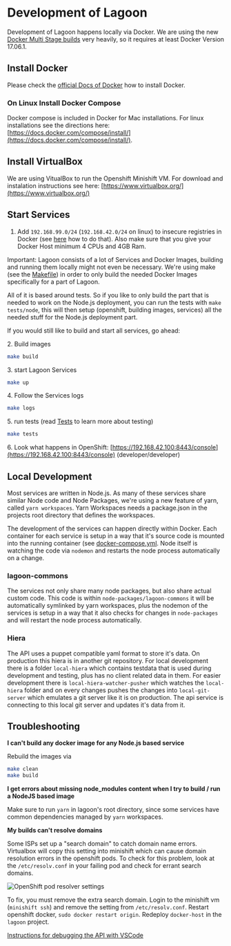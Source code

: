 # Development of Lagoon

Development of Lagoon happens locally via Docker. We are using the new [Docker Multi Stage builds](https://docs.docker.com/engine/userguide/eng-image/multistage-build/) very heavily, so it requires at least Docker Version 17.06.1.

## Install Docker

Please check the [official Docs of Docker](https://docs.docker.com/engine/installation/) how to install Docker.

### On Linux Install Docker Compose

Docker compose is included in Docker for Mac installations.  For linux installations see the directions here: [https://docs.docker.com/compose/install/](https://docs.docker.com/compose/install/).

## Install VirtualBox

We are using VitualBox to run the Openshift Minishift VM. For download and instalation instructions see here:
[https://www.virtualbox.org/](https://www.virtualbox.org/)

## Start Services

1. Add `192.168.99.0/24` (`192.168.42.0/24` on linux) to insecure registries in Docker (see [here](https://docs.docker.com/registry/insecure/) how to do that). Also make sure that you give your Docker Host minimum 4 CPUs and 4GB Ram.

Important: Lagoon consists of a lot of Services and Docker Images, building and running them locally might not even be necessary.
We're using make (see the [Makefile](https://github.com/amazeeio/lagoon/blob/master/Makefile)) in order to only build the needed Docker Images specifically for a part of Lagoon.

All of it is based around tests. So if you like to only build the part that is needed to work on the Node.js deployment, you can run the tests with `make tests/node`, this will then setup (openshift, building images, services) all the needed stuff for the Node.js deployment part.

If you would still like to build and start all services, go ahead:

2\. Build images

```sh
make build
```

3\. start Lagoon Services

```sh
make up
```

4\. Follow the Services logs

```sh
make logs
```

5\. run tests (read [Tests](tests.md) to learn more about testing)
```sh
make tests
```

6\. Look what happens in OpenShift: [https://192.168.42.100:8443/console](https://192.168.42.100:8443/console) (developer/developer)

## Local Development

Most services are written in Node.js. As many of these services share similar Node code and Node Packages, we're using a new feature of yarn, called `yarn workspaces`. Yarn Workspaces needs a package.json in the projects root directory that defines the workspaces.

The development of the services can happen directly within Docker. Each container for each service is setup in a way that it's source code is mounted into the running container (see [docker-compose.yml](../using_lagoon/docker-compose_yml.md). Node itself is watching the code via `nodemon` and restarts the node process automatically on a change.

### lagoon-commons

The services not only share many node packages, but also share actual custom code. This code is within `node-packages/lagoon-commons` it will be automatically symlinked by yarn workspaces, plus the nodemon of the services is setup in a way that it also checks for changes in `node-packages` and will restart the node process automatically.

### Hiera

The API uses a puppet compatible yaml format to store it's data. On production this hiera is in another git repository. For local development there is a folder `local-hiera` which contains testdata that is used during development and testing, plus has no client related data in them. For easier development there is `local-hiera-watcher-pusher` which watches the `local-hiera` folder and on every changes pushes the changes into `local-git-server` which emulates a git server like it is on production. The api service is connecting to this local git server and updates it's data from it.

## Troubleshooting

**I can't build any docker image for any Node.js based service**

Rebuild the images via

```sh
make clean
make build
```

**I get errors about missing node_modules content when I try to build / run a NodeJS based image**

Make sure to run `yarn` in lagoon's root directory, since some services have common dependencies managed by `yarn` workspaces.

**My builds can't resolve domains**

Some ISPs set up a "search domain" to catch domain name errors. Virtualbox will copy this setting
into minishift which can cause domain resolution errors in the openshift pods. To check for this
problem, look at the `/etc/resolv.conf` in your failing pod and check for errant search domains.

![OpenShift pod resolver settings](../images/pod_search_domains.jpg)

To fix, you must remove the extra search domain. Login to the minishift vm (`minishift ssh`) and
remove the setting from `/etc/resolv.conf`. Restart openshift docker, `sudo docker restart origin`.
Redeploy `docker-host` in the `lagoon` project.


[Instructions for debugging the API with VSCode](./api-debugging.md)